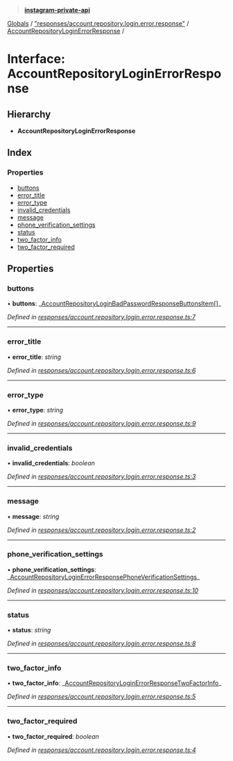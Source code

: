 > **[instagram-private-api](../README.md)**

[Globals](../README.md) / ["responses/account.repository.login.error.response"](../modules/_responses_account_repository_login_error_response_.md) / [AccountRepositoryLoginErrorResponse](_responses_account_repository_login_error_response_.accountrepositoryloginerrorresponse.md) /

# Interface: AccountRepositoryLoginErrorResponse

## Hierarchy

- **AccountRepositoryLoginErrorResponse**

## Index

### Properties

- [buttons](_responses_account_repository_login_error_response_.accountrepositoryloginerrorresponse.md#buttons)
- [error_title](_responses_account_repository_login_error_response_.accountrepositoryloginerrorresponse.md#error_title)
- [error_type](_responses_account_repository_login_error_response_.accountrepositoryloginerrorresponse.md#error_type)
- [invalid_credentials](_responses_account_repository_login_error_response_.accountrepositoryloginerrorresponse.md#invalid_credentials)
- [message](_responses_account_repository_login_error_response_.accountrepositoryloginerrorresponse.md#message)
- [phone_verification_settings](_responses_account_repository_login_error_response_.accountrepositoryloginerrorresponse.md#phone_verification_settings)
- [status](_responses_account_repository_login_error_response_.accountrepositoryloginerrorresponse.md#status)
- [two_factor_info](_responses_account_repository_login_error_response_.accountrepositoryloginerrorresponse.md#two_factor_info)
- [two_factor_required](_responses_account_repository_login_error_response_.accountrepositoryloginerrorresponse.md#two_factor_required)

## Properties

### buttons

• **buttons**: _[AccountRepositoryLoginBadPasswordResponseButtonsItem](\_responses_account_repository_login_error_response_.accountrepositoryloginbadpasswordresponsebuttonsitem.md)[]\_

_Defined in [responses/account.repository.login.error.response.ts:7](https://github.com/realinstadude/instagram-private-api/blob/4ae8fec/src/responses/account.repository.login.error.response.ts#L7)_

---

### error_title

• **error_title**: _string_

_Defined in [responses/account.repository.login.error.response.ts:6](https://github.com/realinstadude/instagram-private-api/blob/4ae8fec/src/responses/account.repository.login.error.response.ts#L6)_

---

### error_type

• **error_type**: _string_

_Defined in [responses/account.repository.login.error.response.ts:9](https://github.com/realinstadude/instagram-private-api/blob/4ae8fec/src/responses/account.repository.login.error.response.ts#L9)_

---

### invalid_credentials

• **invalid_credentials**: _boolean_

_Defined in [responses/account.repository.login.error.response.ts:3](https://github.com/realinstadude/instagram-private-api/blob/4ae8fec/src/responses/account.repository.login.error.response.ts#L3)_

---

### message

• **message**: _string_

_Defined in [responses/account.repository.login.error.response.ts:2](https://github.com/realinstadude/instagram-private-api/blob/4ae8fec/src/responses/account.repository.login.error.response.ts#L2)_

---

### phone_verification_settings

• **phone_verification_settings**: _[AccountRepositoryLoginErrorResponsePhoneVerificationSettings](\_responses_account_repository_login_error_response_.accountrepositoryloginerrorresponsephoneverificationsettings.md)\_

_Defined in [responses/account.repository.login.error.response.ts:10](https://github.com/realinstadude/instagram-private-api/blob/4ae8fec/src/responses/account.repository.login.error.response.ts#L10)_

---

### status

• **status**: _string_

_Defined in [responses/account.repository.login.error.response.ts:8](https://github.com/realinstadude/instagram-private-api/blob/4ae8fec/src/responses/account.repository.login.error.response.ts#L8)_

---

### two_factor_info

• **two_factor_info**: _[AccountRepositoryLoginErrorResponseTwoFactorInfo](\_responses_account_repository_login_error_response_.accountrepositoryloginerrorresponsetwofactorinfo.md)\_

_Defined in [responses/account.repository.login.error.response.ts:5](https://github.com/realinstadude/instagram-private-api/blob/4ae8fec/src/responses/account.repository.login.error.response.ts#L5)_

---

### two_factor_required

• **two_factor_required**: _boolean_

_Defined in [responses/account.repository.login.error.response.ts:4](https://github.com/realinstadude/instagram-private-api/blob/4ae8fec/src/responses/account.repository.login.error.response.ts#L4)_
